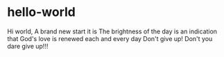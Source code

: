 # hello-world
Hi world,
A brand new start it is
The brightness of the day is an indication that God's love is renewed each and every day
Don't give up!
Don't you dare give up!!!

